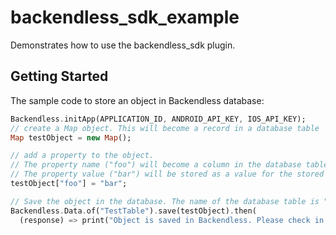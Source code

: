 # backendless_sdk_example

Demonstrates how to use the backendless_sdk plugin.

## Getting Started

The sample code to store an object in Backendless database:
```dart
Backendless.initApp(APPLICATION_ID, ANDROID_API_KEY, IOS_API_KEY);
// create a Map object. This will become a record in a database table
Map testObject = new Map();

// add a property to the object. 
// The property name ("foo") will become a column in the database table
// The property value ("bar") will be stored as a value for the stored record
testObject["foo"] = "bar";

// Save the object in the database. The name of the database table is "TestTable".
Backendless.Data.of("TestTable").save(testObject).then(
  (response) => print("Object is saved in Backendless. Please check in the console."));
```
